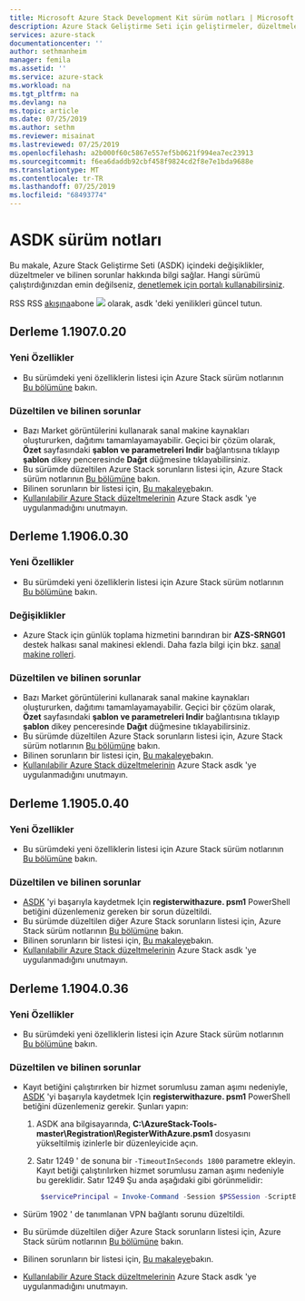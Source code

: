 ```yaml
---
title: Microsoft Azure Stack Development Kit sürüm notları | Microsoft Docs
description: Azure Stack Geliştirme Seti için geliştirmeler, düzeltmeler ve bilinen sorunlar.
services: azure-stack
documentationcenter: ''
author: sethmanheim
manager: femila
ms.assetid: ''
ms.service: azure-stack
ms.workload: na
ms.tgt_pltfrm: na
ms.devlang: na
ms.topic: article
ms.date: 07/25/2019
ms.author: sethm
ms.reviewer: misainat
ms.lastreviewed: 07/25/2019
ms.openlocfilehash: a2b000f60c5867e557ef5b0621f994ea7ec23913
ms.sourcegitcommit: f6ea6daddb92cbf458f9824cd2f8e7e1bda9688e
ms.translationtype: MT
ms.contentlocale: tr-TR
ms.lasthandoff: 07/25/2019
ms.locfileid: "68493774"
---
```

# <a name="asdk-release-notes"></a>ASDK sürüm notları

Bu makale, Azure Stack Geliştirme Seti (ASDK) içindeki değişiklikler, düzeltmeler ve bilinen sorunlar hakkında bilgi sağlar. Hangi sürümü çalıştırdığınızdan emin değilseniz, [denetlemek için portalı kullanabilirsiniz](../operator/azure-stack-updates.md#determine-the-current-version).

RSS RSS [akışına](https://docs.microsoft.com/api/search/rss?search=Azure+Stack+Development+Kit+release+notes&locale=en-us#)abone [ ![](./media/asdk-release-notes/feed-icon-14x14.png)](https://docs.microsoft.com/api/search/rss?search=Azure+Stack+Development+Kit+release+notes&locale=en-us#) olarak, asdk 'deki yenilikleri güncel tutun.

## <a name="build-11907020"></a>Derleme 1.1907.0.20

### <a name="new-features"></a>Yeni Özellikler

- Bu sürümdeki yeni özelliklerin listesi için Azure Stack sürüm notlarının [Bu bölümüne](../operator/azure-stack-release-notes-1907.md#whats-in-this-update) bakın.

<!-- ### Changes -->

### <a name="fixed-and-known-issues"></a>Düzeltilen ve bilinen sorunlar

- Bazı Market görüntülerini kullanarak sanal makine kaynakları oluştururken, dağıtımı tamamlayamayabilir. Geçici bir çözüm olarak, **Özet** sayfasındaki **şablon ve parametreleri Indir** bağlantısına tıklayıp **şablon** dikey penceresinde **Dağıt** düğmesine tıklayabilirsiniz.
- Bu sürümde düzeltilen Azure Stack sorunların listesi için, Azure Stack sürüm notlarının [Bu bölümüne](../operator/azure-stack-release-notes-1907.md#fixes) bakın.
- Bilinen sorunların bir listesi için, [Bu makaleye](../operator/azure-stack-release-notes-known-issues-1907.md)bakın.
- [Kullanılabilir Azure Stack düzeltmelerinin](../operator/azure-stack-release-notes-1907.md#hotfixes) Azure Stack asdk 'ye uygulanmadığını unutmayın.

## <a name="build-11906030"></a>Derleme 1.1906.0.30

### <a name="new-features"></a>Yeni Özellikler

- Bu sürümdeki yeni özelliklerin listesi için Azure Stack sürüm notlarının [Bu bölümüne](../operator/azure-stack-release-notes-1906.md#whats-in-this-update) bakın.

### <a name="changes"></a>Değişiklikler

- Azure Stack için günlük toplama hizmetini barındıran bir **AZS-SRNG01** destek halkası sanal makinesi eklendi. Daha fazla bilgi için bkz. [sanal makine rolleri](asdk-architecture.md).

### <a name="fixed-and-known-issues"></a>Düzeltilen ve bilinen sorunlar

- Bazı Market görüntülerini kullanarak sanal makine kaynakları oluştururken, dağıtımı tamamlayamayabilir. Geçici bir çözüm olarak, **Özet** sayfasındaki **şablon ve parametreleri Indir** bağlantısına tıklayıp **şablon** dikey penceresinde **Dağıt** düğmesine tıklayabilirsiniz.
- Bu sürümde düzeltilen Azure Stack sorunların listesi için, Azure Stack sürüm notlarının [Bu bölümüne](../operator/azure-stack-release-notes-1906.md#fixes) bakın.
- Bilinen sorunların bir listesi için, [Bu makaleye](../operator/azure-stack-release-notes-known-issues-1906.md)bakın.
- [Kullanılabilir Azure Stack düzeltmelerinin](../operator/azure-stack-release-notes-1906.md#hotfixes) Azure Stack asdk 'ye uygulanmadığını unutmayın.

## <a name="build-11905040"></a>Derleme 1.1905.0.40

<!-- ### Changes -->

### <a name="new-features"></a>Yeni Özellikler

- Bu sürümdeki yeni özelliklerin listesi için Azure Stack sürüm notlarının [Bu bölümüne](../operator/azure-stack-release-notes-1905.md#whats-in-this-update) bakın.

### <a name="fixed-and-known-issues"></a>Düzeltilen ve bilinen sorunlar

- [ASDK](asdk-register.md) 'yi başarıyla kaydetmek Için **registerwithazure. psm1** PowerShell betiğini düzenlemeniz gereken bir sorun düzeltildi.
- Bu sürümde düzeltilen diğer Azure Stack sorunların listesi için, Azure Stack sürüm notlarının [Bu bölümüne](../operator/azure-stack-release-notes-1905.md#fixes) bakın.
- Bilinen sorunların bir listesi için, [Bu makaleye](../operator/azure-stack-release-notes-known-issues-1905.md)bakın.
- [Kullanılabilir Azure Stack düzeltmelerinin](../operator/azure-stack-release-notes-1905.md#hotfixes) Azure Stack asdk 'ye uygulanmadığını unutmayın.

## <a name="build-11904036"></a>Derleme 1.1904.0.36

<!-- ### Changes -->

### <a name="new-features"></a>Yeni Özellikler

- Bu sürümdeki yeni özelliklerin listesi için Azure Stack sürüm notlarının [Bu bölümüne](../operator/azure-stack-release-notes-1904.md#whats-in-this-update) bakın.

### <a name="fixed-and-known-issues"></a>Düzeltilen ve bilinen sorunlar

- Kayıt betiğini çalıştırırken bir hizmet sorumlusu zaman aşımı nedeniyle, [ASDK](asdk-register.md) 'yi başarıyla kaydetmek Için **registerwithazure. psm1** PowerShell betiğini düzenlemeniz gerekir. Şunları yapın:

  1. ASDK ana bilgisayarında, **C:\AzureStack-Tools-master\Registration\RegisterWithAzure.psm1** dosyasını yükseltilmiş izinlerle bir düzenleyicide açın.
  2. Satır 1249 ' de sonuna bir `-TimeoutInSeconds 1800` parametre ekleyin. Kayıt betiği çalıştırılırken hizmet sorumlusu zaman aşımı nedeniyle bu gereklidir. Satır 1249 Şu anda aşağıdaki gibi görünmelidir:

     ```powershell
      $servicePrincipal = Invoke-Command -Session $PSSession -ScriptBlock { New-AzureBridgeServicePrincipal -RefreshToken $using:RefreshToken -AzureEnvironment $using:AzureEnvironmentName -TenantId $using:TenantId -TimeoutInSeconds 1800 }
      ```

- Sürüm 1902 ' de tanımlanan VPN bağlantı sorunu düzeltildi.

- Bu sürümde düzeltilen diğer Azure Stack sorunların listesi için, Azure Stack sürüm notlarının [Bu bölümüne](../operator/azure-stack-release-notes-1904.md#fixes) bakın.
- Bilinen sorunların bir listesi için, [Bu makaleye](../operator/azure-stack-release-notes-known-issues-1904.md)bakın.
- [Kullanılabilir Azure Stack düzeltmelerinin](../operator/azure-stack-release-notes-1904.md#hotfixes) Azure Stack asdk 'ye uygulanmadığını unutmayın.

